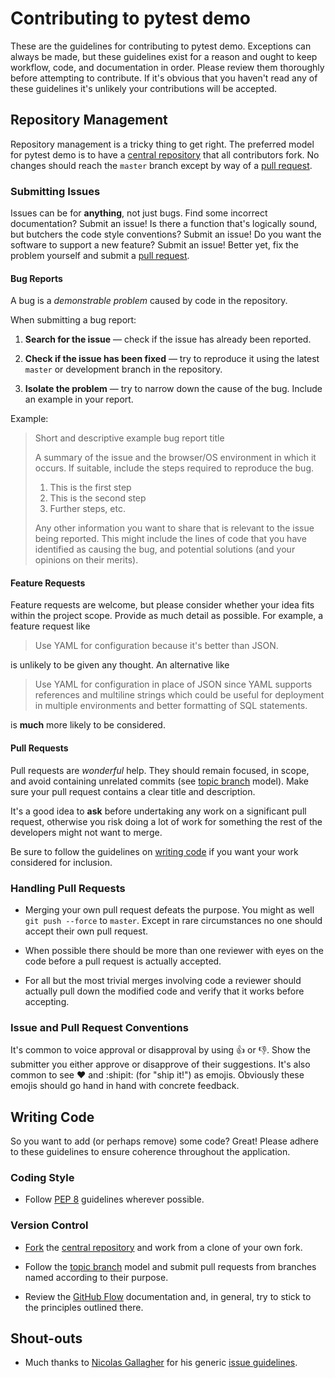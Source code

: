 # Contributing to pytest demo
These are the guidelines for contributing to pytest demo. Exceptions can always
be made, but these guidelines exist for a reason and ought to keep workflow,
code, and documentation in order. Please review them thoroughly before
attempting to contribute. If it's obvious that you haven't read any of these
guidelines it's unlikely your contributions will be accepted.

## Repository Management
Repository management is a tricky thing to get right. The preferred model for
pytest demo is to have a [central repository][repo] that all contributors fork.
No changes should reach the `master` branch except by way of a [pull request].

### Submitting Issues
Issues can be for **anything**, not just bugs. Find some incorrect
documentation?  Submit an issue! Is there a function that's logically sound,
but butchers the code style conventions? Submit an issue! Do you want the
software to support a new feature? Submit an issue! Better yet, fix the problem
yourself and submit a [pull request].

#### Bug Reports
A bug is a _demonstrable problem_ caused by code in the repository.

When submitting a bug report:
1. **Search for the issue** &mdash; check if the issue has already been
   reported.

2. **Check if the issue has been fixed** &mdash; try to reproduce it using the
   latest `master` or development branch in the repository.

3. **Isolate the problem** &mdash; try to narrow down the cause of the bug.
   Include an example in your report.

Example:

> Short and descriptive example bug report title
>
> A summary of the issue and the browser/OS environment in which it occurs. If
> suitable, include the steps required to reproduce the bug.
>
> 1. This is the first step
> 2. This is the second step
> 3. Further steps, etc.
>
> Any other information you want to share that is relevant to the issue being
> reported. This might include the lines of code that you have identified as
> causing the bug, and potential solutions (and your opinions on their
> merits).

#### Feature Requests
Feature requests are welcome, but please consider whether your idea fits within
the project scope. Provide as much detail as possible. For example, a feature
request like
> Use YAML for configuration because it's better than JSON.

is unlikely to be given any thought. An alternative like
> Use YAML for configuration in place of JSON since YAML supports references
> and multiline strings which could be useful for deployment in multiple
> environments and better formatting of SQL statements.

is **much** more likely to be considered.

#### Pull Requests
Pull requests are _wonderful_ help. They should remain focused, in scope, and
avoid containing unrelated commits (see [topic branch] model). Make sure your
pull request contains a clear title and description.

It's a good idea to **ask** before undertaking any work on a significant pull
request, otherwise you risk doing a lot of work for something the rest of the
developers might not want to merge.

Be sure to follow the guidelines on [writing code](#writing-code) if you want
your work considered for inclusion.

### Handling Pull Requests
- Merging your own pull request defeats the purpose. You might as well
  `git push --force` to `master`. Except in rare circumstances no one should
  accept their own pull request.

- When possible there should be more than one reviewer with eyes on the code
  before a pull request is actually accepted.

- For all but the most trivial merges involving code a reviewer should actually
  pull down the modified code and verify that it works before accepting.

### Issue and Pull Request Conventions
It's common to voice approval or disapproval by using :+1: or :-1:. Show the
submitter you either approve or disapprove of their suggestions. It's also
common to see :heart: and :shipit: (for "ship it!") as emojis. Obviously these
emojis should go hand in hand with concrete feedback.

## Writing Code
So you want to add (or perhaps remove) some code? Great! Please adhere to these
guidelines to ensure coherence throughout the application.

### Coding Style
- Follow [PEP 8] guidelines wherever possible.

### Version Control
- [Fork][forking] the [central repository][repo] and work from a clone of your
own fork.

- Follow the [topic branch] model and submit pull requests from branches named
according to their purpose.

- Review the [GitHub Flow] documentation and, in general, try to stick to the
principles outlined there.

## Shout-outs
- Much thanks to [Nicolas Gallagher] for his generic [issue guidelines].

[repo]: https://github.com/reillysiemens/pytest-demo
[pull request]: https://help.github.com/articles/using-pull-requests/
[forking]: https://help.github.com/articles/fork-a-repo/
[topic branch]: https://git-scm.com/book/en/v2/Git-Branching-Branching-Workflows#Topic-Branches
[PEP 8]: https://www.python.org/dev/peps/pep-0008/
[GitHub Flow]: https://guides.github.com/introduction/flow/
[Nicolas Gallagher]: http://nicolasgallagher.com/
[issue guidelines]: https://github.com/necolas/issue-guidelines
